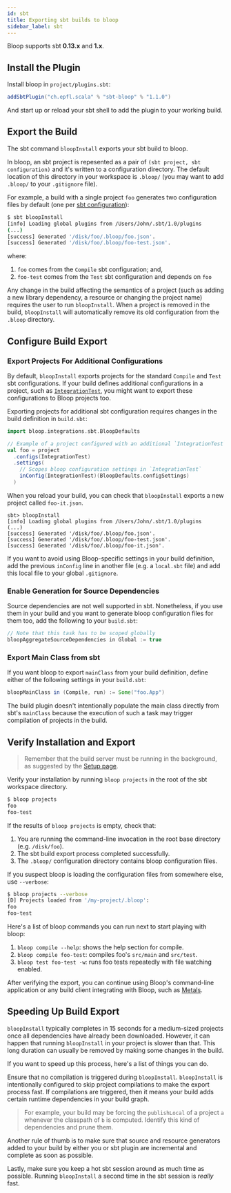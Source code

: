 ```yaml
---
id: sbt
title: Exporting sbt builds to bloop
sidebar_label: sbt
---
```


Bloop supports sbt **0.13.x** and **1.x**.

## Install the Plugin

Install bloop in `project/plugins.sbt`:

```scala
addSbtPlugin("ch.epfl.scala" % "sbt-bloop" % "1.1.0")
```

And start up or reload your sbt shell to add the plugin to your working build.

## Export the Build

The sbt command `bloopInstall` exports your sbt build to bloop.

In bloop, an sbt project is repesented as a pair of `(sbt project, sbt configuration)` and it's
written to a configuration directory. The default location of this directory in your workspace is
`.bloop/` (you may want to add `.bloop/` to your `.gitignore` file).

For example, a build with a single project `foo` generates two configuration files by
default (one per [sbt configuration][sbt-configuration]):

```bash
$ sbt bloopInstall
[info] Loading global plugins from /Users/John/.sbt/1.0/plugins
(...)
[success] Generated '/disk/foo/.bloop/foo.json'.
[success] Generated '/disk/foo/.bloop/foo-test.json'.
```

where:
1. `foo` comes from the `Compile` sbt configuration; and,
1. `foo-test` comes from the `Test` sbt configuration and depends on `foo`

Any change in the build affecting the semantics of a project (such as adding a new library
dependency, a resource or changing the project name) requires the user to run `bloopInstall`. When a
project is removed in the build, `bloopInstall` will automatically remove its old configuration from
the `.bloop` directory.

## Configure Build Export

### Export Projects For Additional Configurations

By default, `bloopInstall` exports projects for the standard `Compile` and `Test` sbt
configurations. If your build defines additional configurations in a project, such as
[`IntegrationTest`][integration-test-conf], you might want to export these configurations to Bloop
projects too.

Exporting projects for additional sbt configuration requires changes in the build definition in
`build.sbt`:

```scala
import bloop.integrations.sbt.BloopDefaults

// Example of a project configured with an additional `IntegrationTest` configuration
val foo = project
  .configs(IntegrationTest)
  .settings(
    // Scopes bloop configuration settings in `IntegrationTest`
    inConfig(IntegrationTest)(BloopDefaults.configSettings)
  )
```

When you reload your build, you can check that `bloopInstall` exports a new project called
`foo-it.json`.

```
sbt> bloopInstall
[info] Loading global plugins from /Users/John/.sbt/1.0/plugins
(...)
[success] Generated '/disk/foo/.bloop/foo.json'.
[success] Generated '/disk/foo/.bloop/foo-test.json'.
[success] Generated '/disk/foo/.bloop/foo-it.json'.
```

If you want to avoid using Bloop-specific settings in your build definition, add the previous
`inConfig` line in another file (e.g. a `local.sbt` file) and add this local file to your global
`.gitignore`.

### Enable Generation for Source Dependencies

Source dependencies are not well supported in sbt. Nonetheless, if you use them in your build and
you want to generate bloop configuration files for them too, add the following to your `build.sbt`:

```scala
// Note that this task has to be scoped globally
bloopAggregateSourceDependencies in Global := true
```

### Export Main Class from sbt

If you want bloop to export `mainClass` from your build definition, define either of the following
settings in your `build.sbt`:

```scala
bloopMainClass in (Compile, run) := Some("foo.App")
```

The build plugin doesn't intentionally populate the main class directly from sbt's `mainClass`
because the execution of such a task may trigger compilation of projects in the build.


## Verify Installation and Export

> Remember that the build server must be running in the background, as suggested by the [Setup
page](/setup).

Verify your installation by running `bloop projects` in the root of the sbt workspace directory.

```bash
$ bloop projects
foo
foo-test
```

If the results of `bloop projects` is empty, check that:

1. You are running the command-line invocation in the root base directory (e.g. `/disk/foo`).
1. The sbt build export process completed successfully.
1. The `.bloop/` configuration directory contains bloop configuration files.

If you suspect bloop is loading the configuration files from somewhere else, use `--verbose`:

```bash
$ bloop projects --verbose
[D] Projects loaded from '/my-project/.bloop':
foo
foo-test
```

Here's a list of bloop commands you can run next to start playing with bloop:

1. `bloop compile --help`: shows the help section for compile.
1. `bloop compile foo-test`: compiles foo's `src/main` and `src/test`.
1. `bloop test foo-test -w`: runs foo tests repeatedly with file watching enabled.

After verifying the export, you can continue using Bloop's command-line application or any build
client integrating with Bloop, such as [Metals](https://scalameta.org/metals/).

## Speeding Up Build Export

`bloopInstall` typically completes in 15 seconds for a medium-sized projects once all dependencies
have already been downloaded. However, it can happen that running `bloopInstall` in your project is
slower than that. This long duration can usually be removed by making some changes in the build.

If you want to speed up this process, here's a list of things you can do.

Ensure that no compilation is triggered during `bloopInstall`. `bloopInstall` is intentionally
configured to skip project compilations to make the export process fast. If compilations are
triggered, then it means your build adds certain runtime dependencies in your build graph.

> For example, your build may be forcing the `publishLocal` of a project `a` whenever the classpath of
`b` is computed. Identify this kind of dependencies and prune them.

Another rule of thumb is to make sure that source and resource generators added to your build by
either you or sbt plugin are incremental and complete as soon as possible.

Lastly, make sure you keep a hot sbt session around as much time as possible. Running `bloopInstall`
a second time in the sbt session is *really* fast.

[sbt-configuration]: https://www.scala-sbt.org/1.x/docs/Multi-Project.html
[integration-test-conf]: https://www.scala-sbt.org/1.0/docs/offline/Testing.html#Integration+Tests
